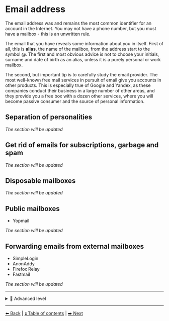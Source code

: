# Email address

The email address was and remains the most common identifier for an account in the Internet.
You may not have a phone number, but you must have a mailbox - this is an unwritten rule.

The email that you have reveals some information about you in itself. First of all, this is **alias**, the name of the mailbox, from the address start to the symbol @.
The first and most obvious advice is not to choose your initials, surname and date of birth as an alias, unless it is a purely personal
or work mailbox.

The second, but important tip is to carefully study the email provider. The most well-known free mail services in pursuit of email give
you accounts in other products. This is especially true of Google and Yandex, as these companies conduct their business in a large number of other areas, and they provide you a free box with a dozen other services, where you will become passive consumer and the source of personal information.

## Separation of personalities

*The section will be updated*

## Get rid of emails for subscriptions, garbage and spam

*The section will be updated*

## Disposable mailboxes

*The section will be updated*

## Public mailboxes

- Yopmail

*The section will be updated*

## Forwarding emails from external mailboxes

- SimpleLogin
- AnonAddy
- Firefox Relay
- Fastmail

*The section will be updated*

---

<details>
  <summary>🥷 Advanced level</summary>


## Using a personal domain to create catch-all mailboxes

*The section will be updated*

## Email address aliases with dots in Gmail

*The section will be updated*

## Использование BitWarden для генерации алиасов электронной почты

The BitWarden password manager allows you to generate random "plus" aliases,
as well as catch-all mailbox addresses and even forwarding mailboxes.

![image](bitwarden_ru.png)

*The section will be updated*

</details>

---

[⬅️ Back](./phone.md) | [⏫ Table of contents](../README.md) | [➡️ Next](./fio-birthday.md)
